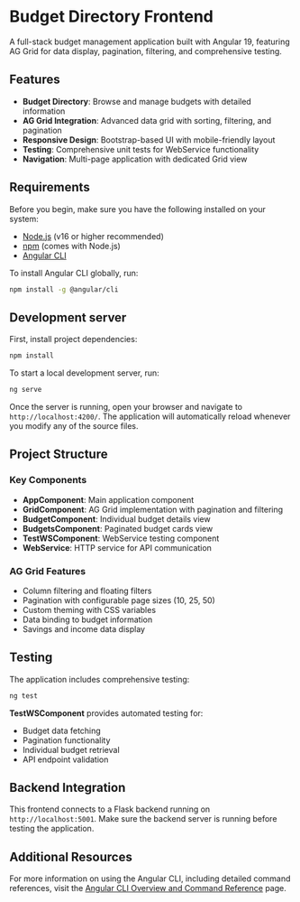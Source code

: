 # Budget Directory Frontend

A full-stack budget management application built with Angular 19, featuring AG Grid for data display, pagination, filtering, and comprehensive testing.

## Features

- **Budget Directory**: Browse and manage budgets with detailed information
- **AG Grid Integration**: Advanced data grid with sorting, filtering, and pagination
- **Responsive Design**: Bootstrap-based UI with mobile-friendly layout
- **Testing**: Comprehensive unit tests for WebService functionality
- **Navigation**: Multi-page application with dedicated Grid view

## Requirements

Before you begin, make sure you have the following installed on your system:

- [Node.js](https://nodejs.org/) (v16 or higher recommended)
- [npm](https://www.npmjs.com/) (comes with Node.js)
- [Angular CLI](https://angular.io/cli)

To install Angular CLI globally, run:

```bash
npm install -g @angular/cli
```

## Development server

First, install project dependencies:

```bash
npm install
```

To start a local development server, run:

```bash
ng serve
```

Once the server is running, open your browser and navigate to `http://localhost:4200/`. The application will automatically reload whenever you modify any of the source files.

## Project Structure

### Key Components
- **AppComponent**: Main application component
- **GridComponent**: AG Grid implementation with pagination and filtering
- **BudgetComponent**: Individual budget details view
- **BudgetsComponent**: Paginated budget cards view
- **TestWSComponent**: WebService testing component
- **WebService**: HTTP service for API communication

### AG Grid Features
- Column filtering and floating filters
- Pagination with configurable page sizes (10, 25, 50)
- Custom theming with CSS variables
- Data binding to budget information
- Savings and income data display

## Testing

The application includes comprehensive testing:

```bash
ng test
```

**TestWSComponent** provides automated testing for:
- Budget data fetching
- Pagination functionality
- Individual budget retrieval
- API endpoint validation

## Backend Integration

This frontend connects to a Flask backend running on `http://localhost:5001`. Make sure the backend server is running before testing the application.

## Additional Resources

For more information on using the Angular CLI, including detailed command references, visit the [Angular CLI Overview and Command Reference](https://angular.dev/tools/cli) page.
